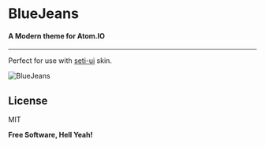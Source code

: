 BlueJeans
=========

#### A Modern theme for Atom.IO
-------------------------------

Perfect for use with [seti-ui] skin.

![BlueJeans](http://pix.toile-libre.org/upload/original/1410629184.png)

License
----

MIT


**Free Software, Hell Yeah!**

[seti-ui]:https://atom.io/themes/seti-ui
